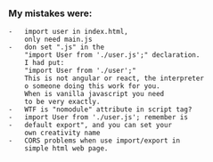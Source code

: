 ### My mistakes were:
    -   import user in index.html,
        only need main.js
    -   don set ".js" in the 
        "import User from './user.js';" declaration.
        I had put:
        "import User from './user';"
        This is not angular or react, the interpreter
        o someone doing this work for you.
        When is vanilla javascript you need
        to be very exactly.
    -   WTF is "nomodule" attribute in script tag?
    -   import User from './user.js'; remember is
    -   default export", and you can set your
        own creativity name
    -   CORS problems when use import/export in
        simple html web page.
